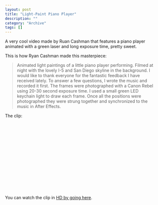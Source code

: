 ```yaml
--- 
layout: post 
title: "Light-Paint Piano Player"
description: ""
category: "Archive"
tags: []
---  
```

A very cool video made by Ruan Cashman that features a piano player animated with a green laser and long exposure time, pretty sweet.



This is how Ryan Cashman made this masterpiece:



<blockquote>Animated light paintings of a little piano player performing. Filmed at night with the lovely I-5 and San Diego skyline in the background. I would like to thank everyone for the fantastic feedback I have received lately. To answer a few questions, I wrote the music and recorded it first. The frames were photographed with a Canon Rebel using 20-30 second exposure time. I used a small green LED keychain light to draw each frame. Once all the positions were photographed they were strung together and synchronized to the music in After Effects.</blockquote>



The clip:



<object width="400" height="225">  <param name="allowfullscreen" value="true" /> <param name="allowscriptaccess" value="always" /> <param name="movie" value="http://vimeo.com/moogaloop.swf?clip_id=1185346&amp;server=vimeo.com&amp;show_title=1&amp;show_byline=1&amp;show_portrait=0&amp;color=&amp;fullscreen=1" /> <embed src="http://vimeo.com/moogaloop.swf?clip_id=1185346&amp;server=vimeo.com&amp;show_title=1&amp;show_byline=1&amp;show_portrait=0&amp;color=&amp;fullscreen=1" type="application/x-shockwave-flash" allowfullscreen="true" allowscriptaccess="always" width="400" height="225"></embed></object>

You can watch the clip in <a href="http://vimeo.com/1185346?pg=embed&sec=1185346&hd=1">HD by going here</a>.